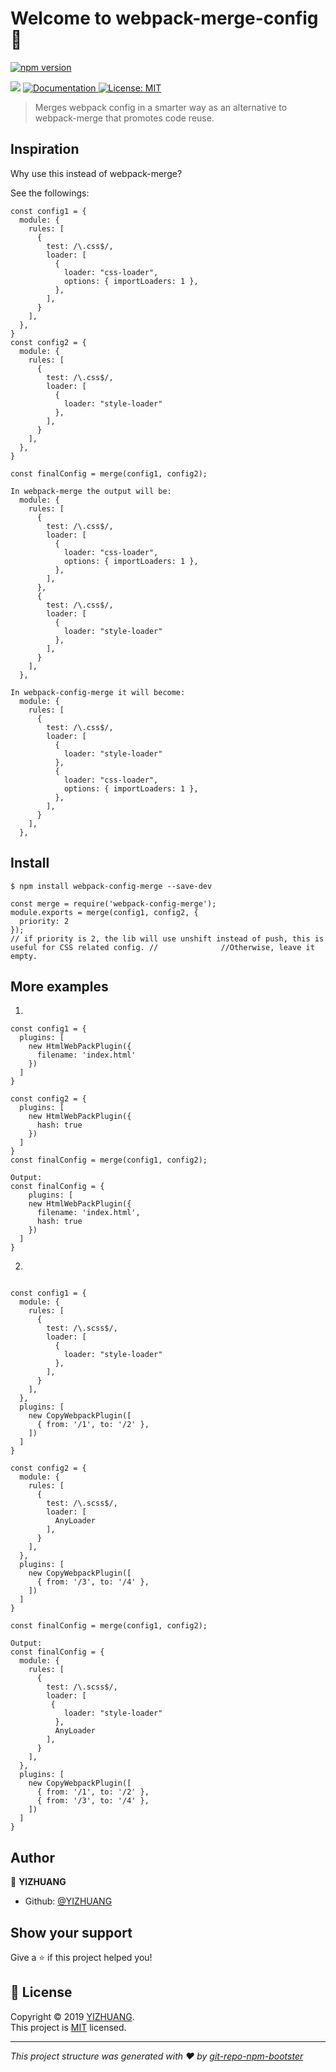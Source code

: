 # Welcome to webpack-merge-config 👋

[![npm version](https://badge.fury.io/js/webpack-merge-config.svg)](https://www.npmjs.com/package/webpack-merge-config)

<p>
  <img src="https://img.shields.io/badge/version-1.0.0-blue.svg?cacheSeconds=2592000" />
  <a href="https://github.com/YIZHUANG/webpack-merge-config">
    <img alt="Documentation" src="https://img.shields.io/badge/documentation-yes-brightgreen.svg" target="_blank" />
  </a>
  <a href="https://github.com/YIZ">
    <img alt="License: MIT" src="https://img.shields.io/badge/License-MIT-yellow.svg" target="_blank" />
  </a>
</p>

> Merges webpack config in a smarter way as an alternative to webpack-merge that promotes code reuse.

## Inspiration

Why use this instead of webpack-merge?

See the followings:

```
const config1 = {
  module: {
    rules: [
      {
        test: /\.css$/,
        loader: [
          {
            loader: "css-loader",
            options: { importLoaders: 1 },
          },
        ],
      }
    ],
  },
}
const config2 = {
  module: {
    rules: [
      {
        test: /\.css$/,
        loader: [
          {
            loader: "style-loader"
          },
        ],
      }
    ],
  },
}

const finalConfig = merge(config1, config2);

In webpack-merge the output will be:
  module: {
    rules: [
      {
        test: /\.css$/,
        loader: [
          {
            loader: "css-loader",
            options: { importLoaders: 1 },
          },
        ],
      },
      {
        test: /\.css$/,
        loader: [
          {
            loader: "style-loader"
          },
        ],
      }
    ],
  },

In webpack-config-merge it will become:
  module: {
    rules: [
      {
        test: /\.css$/,
        loader: [
          {
            loader: "style-loader"
          },
          {
            loader: "css-loader",
            options: { importLoaders: 1 },
          },
        ],
      }
    ],
  },
```

## Install

```
$ npm install webpack-config-merge --save-dev

const merge = require('webpack-config-merge');
module.exports = merge(config1, config2, {
  priority: 2
});
// if priority is 2, the lib will use unshift instead of push, this is useful for CSS related config. //              //Otherwise, leave it empty.
```

## More examples

1.

```
const config1 = {
  plugins: [
    new HtmlWebPackPlugin({
      filename: 'index.html'
    })
  ]
}

const config2 = {
  plugins: [
    new HtmlWebPackPlugin({
      hash: true
    })
  ]
}
const finalConfig = merge(config1, config2);

Output:
const finalConfig = {
    plugins: [
    new HtmlWebPackPlugin({
      filename: 'index.html',
      hash: true
    })
  ]
}

```

2.

```

const config1 = {
  module: {
    rules: [
      {
        test: /\.scss$/,
        loader: [
          {
            loader: "style-loader"
          },
        ],
      }
    ],
  },
  plugins: [
    new CopyWebpackPlugin([
      { from: '/1', to: '/2' },
    ])
  ]
}

const config2 = {
  module: {
    rules: [
      {
        test: /\.scss$/,
        loader: [
          AnyLoader
        ],
      }
    ],
  },
  plugins: [
    new CopyWebpackPlugin([
      { from: '/3', to: '/4' },
    ])
  ]
}

const finalConfig = merge(config1, config2);

Output:
const finalConfig = {
  module: {
    rules: [
      {
        test: /\.scss$/,
        loader: [
         {
            loader: "style-loader"
          },
          AnyLoader
        ],
      }
    ],
  },
  plugins: [
    new CopyWebpackPlugin([
      { from: '/1', to: '/2' },
      { from: '/3', to: '/4' },
    ])
  ]
}
```

## Author

👤 **YIZHUANG**

- Github: [@YIZHUANG](https://github.com/YIZHUANG)

## Show your support

Give a ⭐️ if this project helped you!

## 📝 License

Copyright © 2019 [YIZHUANG](https://github.com/YIZHUANG).<br />
This project is [MIT](https://github.com/YIZ) licensed.

---

_This project structure was generated with ❤️ by [git-repo-npm-bootster](https://github.com/YIZHUANG/git-repo-npm-bootster)_
